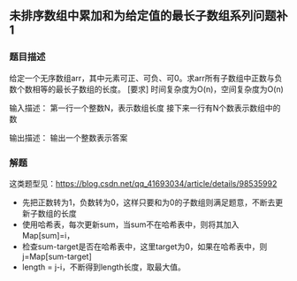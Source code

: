 ## 未排序数组中累加和为给定值的最长子数组系列问题补1
### 题目描述
给定一个无序数组arr，其中元素可正、可负、可0。求arr所有子数组中正数与负数个数相等的最长子数组的长度。
[要求]
时间复杂度为O(n)，空间复杂度为O(n)

输入描述：
第一行一个整数N，表示数组长度
接下来一行有N个数表示数组中的数

输出描述：
输出一个整数表示答案

### 解题
这类题型见：https://blog.csdn.net/qq_41693034/article/details/98535992
- 先把正数转为1，负数转为0，这样只要和为0的子数组则满足题意，不断去更新子数组的长度
- 使用哈希表，每次更新sum，当sum不在哈希表中，则将其加入Map[sum]=i，
- 检查sum-target是否在哈希表中，这里target为0，如果在哈希表中，则j=Map[sum-target]
- length = j-i，不断得到length长度，取最大值。